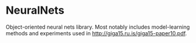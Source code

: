 # NeuralNets
Object-oriented neural nets library. Most notably includes model-learning methods and experiments used in http://giga15.ru.is/giga15-paper10.pdf.
